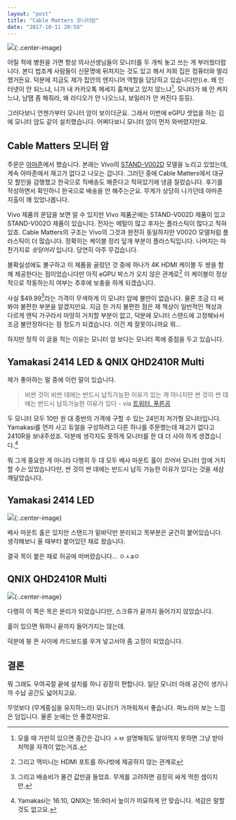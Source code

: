 ```yaml
---
layout: "post"
title: "Cable Matters 모니터암"
date: "2017-10-11 20:58"
---
```


![](http://d.pr/i/yHs3aj+){:.center-image}

어릴 적에 병원을 가면 항상 의사선생님들이 모니터를 두 개씩 놓고 쓰는 게 부러웠더랍니다. 본디 법조계 사람들이 신문명에 뒤처지는 것도 있고 해서 저희 집은 컴퓨터와 멀리했거든요. 덕분에 지금도 제가 집안의 엔지니어 역할을 담당하고 있습니다만(i.e. 왜 인터넷이 안 되느냐, 니가 내 카카오톡 메세지 훔쳐보고 있지 않느냐[^1], 모니터가 왜 안 켜지느냐, 남땜 좀 해줘라, 왜 라디오가 안 나오느냐, 보일러가 안 켜진다 등등).

[^1]: 모를 때 가만히 있으면 중간은 갑니다 ㅅㅂ 설명해줘도 알아먹지 못하면 그냥 받아처먹을 자격이 없는거죠.

그러다보니 언젠가부터 모니터 암이 보이더군요. 그래서 이번에 eGPU 셋업을 하는 김에 모니터 암도 같이 설치했습니다. 어쩌다보니 모니터 암이 먼저 와버렸지만요.

## Cable Matters 모니터 암

주문은 [아마존](https://www.amazon.com/gp/product/B01BPCVCAS/ref=oh_aui_detailpage_o00_s00?ie=UTF8&psc=1)에서 했습니다. 본래는 Vivo의 [STAND-V002D](https://www.amazon.com/VIVO-Monitor-Deluxe-Screens-STAND-V002D/dp/B00M4D395O/ref=sr_1_13?s=electronics&ie=UTF8&qid=1507723615&sr=1-13&keywords=vivo) 모델을 노리고 있었는데, 계속 아마존에서 재고가 없다고 나오는 겁니다. 그러던 중에 Cable Matters에서 대규모 할인을 감행했고 한국으로 직배송도 해준다고 적혀있기에 냉큼 질렀습니다. 후기를 작성하면서 확인하니 한국으로 배송을 안 해주는군요. 무게가 상당히 나가던데 아마존 지출이 꽤 있었나봅니다.

Vivo 제품의 문답을 보면 알 수 있지만 Vivo 제품군에는 STAND-V002D 제품이 있고 STAND-V002O 제품이 있습니다. 전자는 메탈이 많고 후자는 플라스틱이 많다고 적혀있죠. Cable Matters의 구조는 Vivo의 그것과 완전히 동일하지만 V002O 모델처럼 플라스틱이 더 많습니다. 정확히는 케이블 정리 덮개 부분이 플라스틱입니다. 나머지는 마찬가지로 *쇳덩어리* 입니다. 당연히 아주 무겁습니다.

불확실성에도 불구하고 이 제품을 골랐던 것 중에 하나가 4K HDMI 케이블 두 쌍을 함께 제공한다는 점이었습니다만 아직 eGPU 박스가 오지 않은 관계로[^2] 이 케이블이 정상적으로 작동하는지 여부는 추후에 보충을 하게 되겠습니다.

[^2]: 그리고 맥미니는 HDMI 포트를 하나밖에 제공하지 않는 관계로

사실 $49.99[^3]라는 가격이 무색하게 이 모니터 암에 불만이 없습니다. 물론 조금 더 써봐야 불편한 부분을 알겠지만요. 지금 한 가지 불편한 점은 제 책상이 일반적인 책상과 다르게 앤틱 가구라서 마땅히 거치할 부분이 없고, 덕분에 모니터 스탠드에 고정해놔서 조금 불안정하다는 점 정도가 되겠습니다. 이건 제 잘못이니까요 뭐...

[^3]: 그리고 배송비가 물건 값만큼 들었죠. 무게를 고려하면 굉장히 싸게 먹힌 셈이지만.

하지만 정작 이 글을 적는 이유는 모니터 암 보다는 모니터 쪽에 중점을 두고 있습니다.

## Yamakasi 2414 LED & QNIX QHD2410R Multi

제가 좋아하는 말 중에 이런 말이 있습니다.

> 비싼 것이 비싼 데에는 반드시 납득가능한 이유가 있는 게 아니지만 싼 것이 싼 데에는 반드시 납득가능한 이유가 있다
> \- via [트위터, 푸른곰](https://twitter.com/purengom/status/802046478474571776)

두 모니터 모두 10만 원 대 중반의 가격에 구할 수 있는 24인치 저가형 모니터입니다. Yamakasi를 먼저 사고 듀얼을 구성하려고 다른 하나를 주문했는데 재고가 없다고 2410R을 보내주셨죠. 덕분에 생각지도 못하게 모니터를 한 대 더 사야 하게 생겼습니다.[^4]

[^4]: Yamakasi는 16:10, QNIX는 16:9라서 높이가 미묘하게 안 맞습니다. 색감은 말할 것도 없고요.

뭐 그게 중요한 게 아니라 다행히 두 대 모두 베사 마운트 홀이 *있어*서 모니터 암에 거치할 수*는* 있었습니다만, 싼 것이 싼 데에는 반드시 납득 가능한 이유가 있다는 것을 새삼 깨달았습니다.

## Yamakasi 2414 LED

![](http://d.pr/i/TzMV1Q+){:.center-image}

베사 마운트 홀은 있지만 스탠드가 밑바닥만 분리되고 목부분은 굳건히 붙어있습니다. 생각해보니 올 때부터 붙어있던 채로 왔습니다.

결국 목이 붙은 채로 허공에 떠버렸습니다... ㅇㅅaㅇ

## QNIX QHD2410R Multi

![](http://d.pr/i/XGJKD2+){:.center-image}

다행히 이 쪽은 목은 분리가 되었습니다만, 스크류가 끝까지 들어가지 않았습니다.

홀이 있으면 뭐하니 끝까지 들어가지는 않는데.

덕분에 붕 뜬 사이에 카드보드를 우겨 넣고서야 좀 고정이 되었습니다.

## 결론

뭐 그래도 우여곡절 끝에 설치를 하니 굉장히 편합니다. 일단 모니터 아래 공간이 생기니까 수납 공간도 넓어지고요.

무엇보다 (무게중심을 유지하느라) 모니터가 가까워져서 좋습니다. 파노라마 보는 느낌은 덤입니다. 물론 눈에는 안 좋겠지만요.
